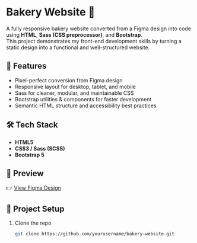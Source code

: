 # Bakery Website 🍰  

A fully responsive bakery website converted from a Figma design into code using **HTML**, **Sass (CSS preprocessor)**, and **Bootstrap**.  
This project demonstrates my front-end development skills by turning a static design into a functional and well-structured website.  

## 🚀 Features  
- Pixel-perfect conversion from Figma design  
- Responsive layout for desktop, tablet, and mobile  
- Sass for cleaner, modular, and maintainable CSS  
- Bootstrap utilities & components for faster development  
- Semantic HTML structure and accessibility best practices  

## 🛠️ Tech Stack  
- **HTML5**  
- **CSS3 / Sass (SCSS)**  
- **Bootstrap 5**  


## 📸 Preview  
👉 [View Figma Design](https://www.figma.com/design/AzCBhpExCZXulTBGwD536G/Bakery-Website-Ui--Copy-?node-id=0-1&t=n9ppdKkIZjQuounl-1)


## 📂 Project Setup  
1. Clone the repo  
   ```bash
   git clone https://github.com/yourusername/bakery-website.git
